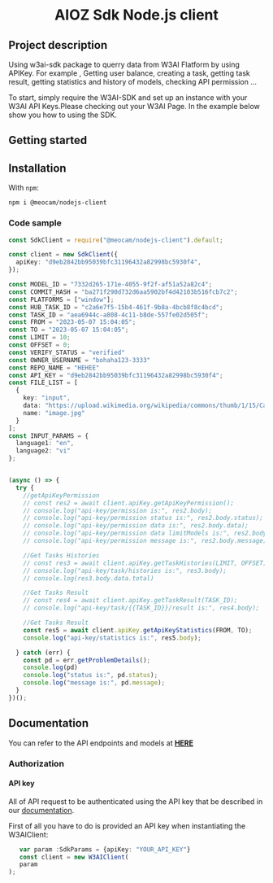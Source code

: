 <!--<documentation_excluded>-->
<h1 align="center">AIOZ Sdk Node.js client</h1>

## Project description
Using w3ai-sdk package to querry data from W3AI Flatform by using APIKey. For example , Getting user balance, creating a task, getting task result, getting statistics and history of models, checking API permission ...

To start, simply require the W3AI-SDK and set up an instance with your W3AI API Keys.Please checking out your W3AI Page. In the example below show you how to using the SDK.

## Getting started
## Installation
With `npm`:
``` 
npm i @meocam/nodejs-client
```

### Code sample

```typescript
const SdkClient = require("@meocam/nodejs-client").default;

const client = new SdkClient({
  apiKey: "d9eb2842bb95039bfc31196432a82998bc5930f4",
});

const MODEL_ID = "7332d265-171e-4055-9f2f-af51a52a82c4";
const COMMIT_HASH = "ba271f290d732d6aa5902bf4d42103b516fcb7c2";
const PLATFORMS = ["window"];
const HUB_TASK_ID = "c2a6e7f5-15b4-461f-9b8a-4bcb8f8c4bcd";
const TASK_ID = "aea6944c-a808-4c11-b8de-557fe02d505f";
const FROM = "2023-05-07 15:04:05";
const TO = "2023-05-07 15:04:05";
const LIMIT = 10;
const OFFSET = 0;
const VERIFY_STATUS = "verified"
const OWNER_USERNAME = "bohaha123-3333"
const REPO_NAME = "HEHEE"
const API_KEY = "d9eb2842bb95039bfc31196432a82998bc5930f4";
const FILE_LIST = [
  {
    key: "input",
    data: "https://upload.wikimedia.org/wikipedia/commons/thumb/1/15/Cat_August_2010-4.jpg/1200px-Cat_August_2010-4.jpg",
    name: "image.jpg"
  }
];
const INPUT_PARAMS = {
  language1: "en",
  language2: "vi"
};


(async () => {
  try {
    //getApiKeyPermission
    // const res2 = await client.apiKey.getApiKeyPermission();
    // console.log("api-key/permission is:", res2.body);
    // console.log("api-key/permission status is:", res2.body.status);
    // console.log("api-key/permission data is:", res2.body.data);
    // console.log("api-key/permission data limitModels is:", res2.body.data.limitModels);
    // console.log("api-key/permission message is:", res2.body.message);

    //Get Tasks Histories
    // const res3 = await client.apiKey.getTaskHistories(LIMIT, OFFSET);
    // console.log("api-key/task/histories is:", res3.body);
    // console.log(res3.body.data.total)

    //Get Tasks Result
    // const res4 = await client.apiKey.getTaskResult(TASK_ID);
    // console.log("api-key/task/{{TASK_ID}}/result is:", res4.body);

    //Get Tasks Result
    const res5 = await client.apiKey.getApiKeyStatistics(FROM, TO);
    console.log("api-key/statistics is:", res5.body);

  } catch (err) {
    const pd = err.getProblemDetails();
    console.log(pd)
    console.log("status is:", pd.status);
    console.log("message is:", pd.message);
  }
})();

```
## Documentation
You can refer to the API endpoints and models at [**HERE**](https://github.com/AIOZNetwork/aioz-ai-platform-sdk/blob/nodejs-sdk/nodejs-sdk-v2/api-docs-md/README.md#documentation-for-api-endpoints)

### Authorization

#### API key

All of API request to be authenticated using the API key that be described in our [documentation](https://w3ai.xyz/docs/home).

First of all you have to do is provided an API key when instantiating the W3AIClient:
```typescript
   var param :SdkParams = {apiKey: "YOUR_API_KEY"}
   const client = new W3AIClient(
   param
);
```
